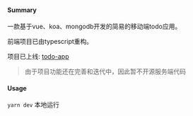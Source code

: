 #### Summary

一款基于vue、koa、mongodb开发的简易的移动端todo应用。

前端项目已由typescript重构。

项目已上线: [todo-app](https://todo.davejump66.top)

>由于项目功能还在完善和迭代中，因此暂不开源服务端代码

#### Usage

`yarn dev` 本地运行

